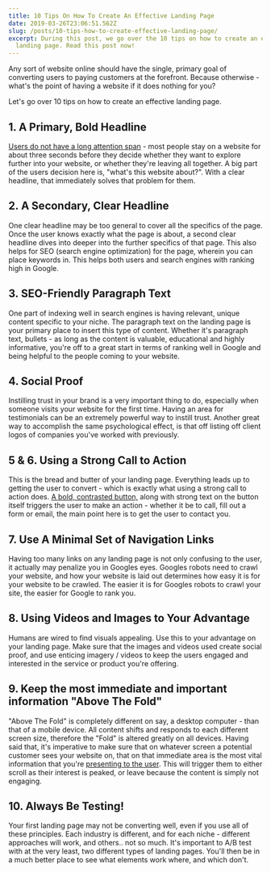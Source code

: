 ```yaml
---
title: 10 Tips On How To Create An Effective Landing Page
date: 2019-03-26T23:06:51.562Z
slug: /posts/10-tips-how-to-create-effective-landing-page/
excerpt: During this post, we go over the 10 tips on how to create an effective
  landing page. Read this post now!
---
```

Any sort of website online should have the single, primary goal of converting users to paying customers at the forefront. Because otherwise - what's the point of having a website if it does<!--more--> nothing for you?

Let's go over 10 tips on how to create an effective landing page.

<h2>1. A Primary, Bold Headline</h2>

[Users do not have a long attention span](/posts/how-do-i-make-my-website-more-user-friendly/) - most people stay on a website for about three seconds before they decide whether they want to explore further into your website, or whether they're leaving all together. A big part of the users decision here is, "what's this website about?". With a clear headline, that immediately solves that problem for them.

<h2>2. A Secondary, Clear Headline</h2>

One clear headline may be too general to cover all the specifics of the page. Once the user knows exactly what the page is about, a second clear headline dives into deeper into the further specifics of that page. This also helps for SEO (search engine optimization) for the page, wherein you can place keywords in. This helps both users and search engines with ranking high in Google.

<h2>3. SEO-Friendly Paragraph Text</h2>

One part of indexing well in search engines is having relevant, unique content specific to your niche. The paragraph text on the landing page is your primary place to insert this type of content. Whether it's paragraph text, bullets - as long as the content is valuable, educational and highly informative, you're off to a great start in terms of ranking well in Google and being helpful to the people coming to your website.

<h2>4. Social Proof</h2>

Instilling trust in your brand is a very important thing to do, especially when someone visits your website for the first time. Having an area for testimonials can be an extremely powerful way to instill trust. Another great way to accomplish the same psychological effect, is that off listing off client logos of companies you've worked with previously.

<h2>5 &amp; 6. Using a Strong Call to Action</h2>

This is the bread and butter of your landing page. Everything leads up to getting the user to convert - which is exactly what using a strong call to action does. [A bold, contrasted button,](/best-practices-cta-buttons) along with strong text on the button itself triggers the user to make an action - whether it be to call, fill out a form or email, the main point here is to get the user to contact you.

<h2>7. Use A Minimal Set of Navigation Links</h2>

Having too many links on any landing page is not only confusing to the user, it actually may penalize you in Googles eyes. Googles robots need to crawl your website, and how your website is laid out determines how easy it is for your website to be crawled. The easier it is for Googles robots to crawl your site, the easier for Google to rank you.

<h2>8. Using Videos and Images to Your Advantage</h2>

Humans are wired to find visuals appealing. Use this to your advantage on your landing page. Make sure that the images and videos used create social proof, and use enticing imagery / videos to keep the users engaged and interested in the service or product you're offering.

<h2>9. Keep the most immediate and important information "Above The Fold"</h2>

"Above The Fold" is completely different on say, a desktop computer - than that of a mobile device. All content shifts and responds to each different screen size, therefore the "Fold" is altered greatly on all devices. Having said that, it's imperative to make sure that on whatever screen a potential customer sees your website on, that on that immediate area is the most vital information that you're [presenting to the user](/why-is-my-website-not-bringing-in-new-business/). This will trigger them to either scroll as their interest is peaked, or leave because the content is simply not engaging.

<h2>10. Always Be Testing!</h2>

Your first landing page may not be converting well, even if you use all of these principles. Each industry is different, and for each niche - different approaches will work, and others.. not so much. It's important to A/B test with at the very least, two different types of landing pages. You'll then be in a much better place to see what elements work where, and which don't.